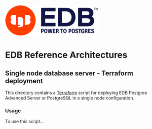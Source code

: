 ![EDB Logo](../../images/logo.png "EDB Logo")

# EDB Reference Architectures

## Single node database server - Terraform deployment

This directory contains a [Terraform](https://www.terraform.io/) script for
deploying EDB Postgres Advanced Server or PostgreSQL in a single node 
configuration.

### Usage

To use this script...
